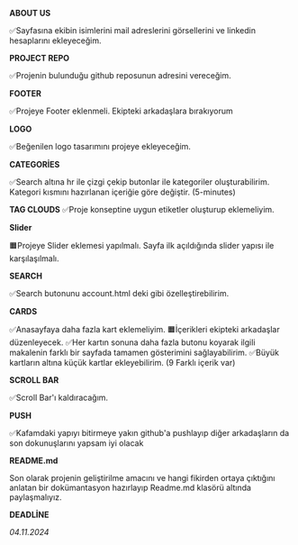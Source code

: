 **ABOUT US**

✅Sayfasına ekibin isimlerini mail adreslerini görsellerini ve linkedin hesaplarını ekleyeceğim.

**PROJECT REPO**

✅Projenin bulunduğu github reposunun adresini vereceğim.

**FOOTER**

✅Projeye Footer eklenmeli. Ekipteki arkadaşlara bırakıyorum

**LOGO**

✅Beğenilen logo tasarımını projeye ekleyeceğim.

**CATEGORİES**

✅Search altına hr ile çizgi çekip butonlar ile kategoriler oluşturabilirim.
Kategori kısmını hazırlanan içeriğie göre değiştir. (5-minutes)

**TAG CLOUDS**
✅Proje konseptine uygun etiketler oluşturup eklemeliyim.

**Slider**

🟧Projeye Slider eklemesi yapılmalı. Sayfa ilk açıldığında slider yapısı ile karşılaşılmalı.

**SEARCH**

✅Search butonunu account.html deki gibi özelleştirebilirim.

**CARDS**

✅Anasayfaya daha fazla kart eklemeliyim.
🟧İçerikleri ekipteki arkadaşlar düzenleyecek.
✅Her kartın sonuna daha fazla butonu koyarak ilgili makalenin farklı bir sayfada tamamen gösterimini sağlayabilirim.
✅Büyük kartların altına küçük kartlar ekleyebilirim. (9 Farklı içerik var)

**SCROLL BAR**

✅Scroll Bar'ı kaldıracağım.

**PUSH**

✅Kafamdaki yapıyı bitirmeye yakın github'a pushlayıp diğer arkadaşların da son dokunuşlarını yapsam iyi olacak

**README.md**

Son olarak projenin geliştirilme amacını ve hangi fikirden ortaya çıktığını anlatan bir dokümantasyon hazırlayıp Readme.md klasörü altında paylaşmalıyız.

**DEADLİNE**

*04.11.2024*
